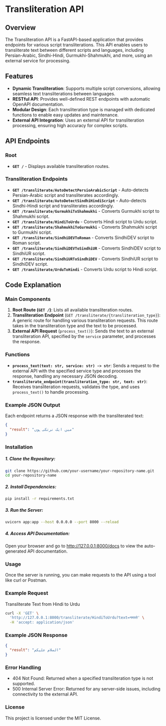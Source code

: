 # Transliteration API

## Overview

The Transliteration API is a FastAPI-based application that provides endpoints for various script transliterations. This API enables users to transliterate text between different scripts and languages, including Persian-Arabic, Sindhi-Hindi, Gurmukhi-Shahmukhi, and more, using an external service for processing.

## Features

- **Dynamic Transliteration**: Supports multiple script conversions, allowing seamless text transliterations between languages.
- **RESTful API**: Provides well-defined REST endpoints with automatic OpenAPI documentation.
- **Modular Design**: Each transliteration type is managed with dedicated functions to enable easy updates and maintenance.
- **External API Integration**: Uses an external API for transliteration processing, ensuring high accuracy for complex scripts.

## API Endpoints

### Root

- **`GET /`** - Displays available transliteration routes.

### Transliteration Endpoints

- **`GET /transliterate/AutoDetectPersioArabicScript`** - Auto-detects Persian-Arabic script and transliterates accordingly.
- **`GET /transliterate/AutoDetectSindhiHindiScript`** - Auto-detects Sindhi-Hindi script and transliterates accordingly.
- **`GET /transliterate/GurmukhiToShahmukhi`** - Converts Gurmukhi script to Shahmukhi script.
- **`GET /transliterate/HindiToUrdu`** - Converts Hindi script to Urdu script.
- **`GET /transliterate/ShahmukhiToGurmukhi`** - Converts Shahmukhi script to Gurmukhi script.
- **`GET /transliterate/SindhiDEVToRoman`** - Converts SindhiDEV script to Roman script.
- **`GET /transliterate/SindhiDEVToSindhiUR`** - Converts SindhiDEV script to SindhiUR script.
- **`GET /transliterate/SindhiURToSindhiDEV`** - Converts SindhiUR script to SindhiDEV script.
- **`GET /transliterate/UrduToHindi`** - Converts Urdu script to Hindi script.

## Code Explanation

### Main Components

1. **Root Route (`GET /`)**: Lists all available transliteration routes.
2. **Transliteration Endpoint** (`GET /transliterate/{transliteration_type}`): A generic route for handling various transliteration requests. This route takes in the transliteration type and the text to be processed.
3. **External API Request** (`process_text()`): Sends the text to an external transliteration API, specified by the `service` parameter, and processes the response.

### Functions

- **`process_text(text: str, service: str) -> str`**: Sends a request to the external API with the specified service type and processes the response, handling any necessary JSON decoding.
- **`transliterate_endpoint(transliteration_type: str, text: str)`**: Receives transliteration requests, validates the type, and uses `process_text()` to handle processing.

### Example JSON Output

Each endpoint returns a JSON response with the transliterated text:

```json
{
  "result": "میں ایک نرتکی ہوں"
}
```

### Installation
##### 1. Clone the Repository:

```bash
git clone https://github.com/your-username/your-repository-name.git
cd your-repository-name
```

##### 2. Install Dependencies:

```bash
pip install -r requirements.txt
```

##### 3. Run the Server:

```bash
uvicorn app:app --host 0.0.0.0 --port 8000 --reload
```
##### 4. Access API Documentation: 
Open your browser and go to http://127.0.0.1:8000/docs to view the auto-generated API documentation.

### Usage
Once the server is running, you can make requests to the API using a tool like curl or Postman.

### Example Request
Transliterate Text from Hindi to Urdu
```bash
curl -X 'GET' \
  'http://127.0.0.1:8000/transliterate/HindiToUrdu?text=नमस्ते' \
  -H 'accept: application/json'
```

### Example JSON Response
```json
{
  "result": "السلام علیکم"
}
```

### Error Handling
- 404 Not Found: Returned when a specified transliteration type is not supported.
- 500 Internal Server Error: Returned for any server-side issues, including connectivity to the external API.

### License
This project is licensed under the MIT License.
<!-- See the LICENSE file for more information. -->